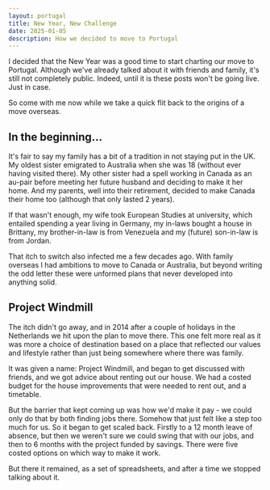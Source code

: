 ```yaml
---
layout: portugal
title: New Year, New Challenge
date: 2025-01-05
description: How we decided to move to Portugal
---
```


I decided that the New Year was a good time to start charting our move to Portugal. Although we've already talked about it with friends and family, it's still not completely public. Indeed, until it is these posts won't be going live. Just in case.

So come with me now while we take a quick flit back to the origins of a move overseas.

## In the beginning...

It's fair to say my family has a bit of a tradition in not staying put in the UK. My oldest sister emigrated to Australia when she was 18 (without ever having visited there). My other sister had a spell working in Canada as an au-pair before meeting her future husband and deciding to make it her home. And my parents, well into their retirement, decided to make Canada their home too (although that only lasted 2 years).

If that wasn't enough, my wife took European Studies at university, which entailed spending a year living in Germany, my in-laws bought a house in Brittany, my brother-in-law is from Venezuela and my (future) son-in-law is from Jordan.

That itch to switch also infected me a few decades ago. With family overseas I had ambitions to move to Canada or Australia, but beyond writing the odd letter these were unformed plans that never developed into anything solid.

## Project Windmill

The itch didn't go away, and in 2014 after a couple of holidays in the Netherlands we hit upon the plan to move there. This one felt more real as it was more a choice of destination based on a place that reflected our values and lifestyle rather than just being somewhere where there was family.

It was given a name: Project Windmill, and began to get discussed with friends, and we got advice about renting out our house. We had a costed budget for the house improvements that were needed to rent out, and a timetable.

But the barrier that kept coming up was how we'd make it pay - we could only do that by both finding jobs there. Somehow that just felt like a step too much for us. So it began to get scaled back. Firstly to a 12 month leave of absence, but then we weren't sure we could swing that with our jobs, and then to 6 months with the project funded by savings. There were five costed options on which way to make it work.

But there it remained, as a set of spreadsheets, and after a time we stopped talking about it.
